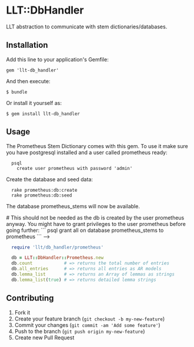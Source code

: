 # LLT::DbHandler

LLT abstraction to communicate with stem dictionaries/databases.

## Installation

Add this line to your application's Gemfile:

    gem 'llt-db_handler'

And then execute:

    $ bundle

Or install it yourself as:

    $ gem install llt-db_handler

## Usage

The Prometheus Stem Dictionary comes with this gem. To use it make sure
you have postgresql installed and a user called prometheus ready:

```
  psql
    create user prometheus with password 'admin'
```
Create the database and seed data:

```
  rake prometheus:db:create
  rake prometheus:db:seed
```

The database prometheus_stems will now be available.
<!-->
# This should not be needed as the db is created by the user prometheus
anyway.
You might have to grant privileges to the user prometheus before going
further:

```
  psql
    grant all on database prometheus_stems to prometheus
```
-->

```ruby
  require 'llt/db_handler/prometheus'

  db = LLT::DbHandler::Prometheus.new
  db.count            # => returns the total number of entries
  db.all_entries      # => returns all entries as AR models
  db.lemma_list       # => returns an Array of lemmas as strings
  db.lemma_list(true) # => returns detailed lemma strings
```


## Contributing

1. Fork it
2. Create your feature branch (`git checkout -b my-new-feature`)
3. Commit your changes (`git commit -am 'Add some feature'`)
4. Push to the branch (`git push origin my-new-feature`)
5. Create new Pull Request
